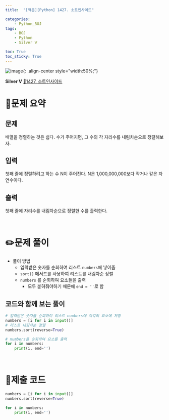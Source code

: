 ```yaml
---
title:  "[백준][Python] 1427. 소트인사이드" 

categories: 
    - Python_BOJ
tags: 
    - BOJ
    - Python
    - Silver Ⅴ

toc: True
toc_sticky: True
---
```

![image](https://github.com/user-attachments/assets/32319fe8-99e9-4031-b5d1-9f1909b510dc){: .align-center style="width:50%;"}

**Silver Ⅴ** 
[🔗1427. 소트인사이드](https://www.acmicpc.net/problem/1427)

# 📝문제 요약
## 문제

배열을 정렬하는 것은 쉽다. 수가 주어지면, 그 수의 각 자리수를 내림차순으로 정렬해보자.

## 입력

첫째 줄에 정렬하려고 하는 수 N이 주어진다. N은 1,000,000,000보다 작거나 같은 자연수이다.

## 출력

첫째 줄에 자리수를 내림차순으로 정렬한 수를 출력한다.


<br>

# ✏️문제 풀이
- 풀이 방법
    - 입력받은 숫자를 순회하여 리스트 `numbers`에 넣어줌
    - `sort()` 메서드를 사용하여 리스트를 내림차순 정렬
    - `numbers` 를 순회하여 요소들을 출력
        - 모두 붙혀줘야하기 때문에 `end = ''`로 함

## 코드와 함께 보는 풀이

```python
# 입력받은 숫자를 순회하여 리스트 numbers에 각각의 요소에 저장
numbers = [i for i in input()]
# 리스트 내림차순 정렬
numbers.sort(reverse=True)

# numbers를 순회하여 요소를 출력
for i in numbers:
    print(i, end='')
```

<br>

# 💯제출 코드
```python
numbers = [i for i in input()]
numbers.sort(reverse=True)

for i in numbers:
    print(i, end='')
```
